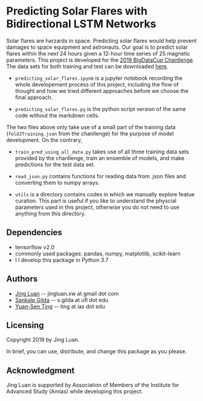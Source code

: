 # Predicting Solar Flares with Bidirectional LSTM Networks  

Solar flares are harzards in space. Predicting solar flares would help prevent damages to space equipment and astronauts. Our goal
is to predict solar flares within the next 24 hours given a 12-hour time series of 25 magnetic parameters. This project is developed
for the [2019 BigDataCup Chanllenge](https://www.kaggle.com/c/bigdata2019-flare-prediction). The data sets for both training and test
can be downloaded [here](https://www.kaggle.com/c/bigdata2019-flare-prediction).

* `predicting_solar_flares.ipynb` is a jupyter notebook recording the whole developement process of this project, including the
flow of thought and how we tried different approaches before we choose the final approach.

* `predicting_solar_flares.py` is the python script version of the same code without the markdown cells.

The two files above only take use of a small part of the training data (`fold3Training.json` from the chanllenge) for the purpose
of model development. On the contrary,

* `train_pred_using_all_data.py` takes use of all three training data sets provided by the chanllenge, train an ensemble of models, and make predictions for the test data set.

* `read_json.py` contains functions for reading data from .json files and converting them to numpy arrays.

* `utils` is a directory contains codes in which we manually explore featue curation. This part is useful if you like to understand the physcial
parameters used in this project, otherwise you do not need to use anything from this directory.

## Dependencies

* tensorflow v2.0
* commonly used packages: pandas, numpy, matplotlib, scikit-learn
* I I develop this package in Python 3.7

## Authors

* [Jing Luan](https://sites.google.com/view/jingluan-astrophysics) -- jingluan.xw at gmail dot com
* [Sankalp Gilda](https://www.astro.ufl.edu/people/graduate-students/sankalp-gilda/) -- s.gilda at ufl dot edu
* [Yuan-Sen Ting](http://www.sns.ias.edu/~ting/) -- ting at ias dot edu

## Licensing

Copyright 2019 by Jing Luan.

In brief, you can use, distribute, and change this package as you please.

## Acknowledgment

Jing Luan is supported by Association of Members of the Institute for Advanced Study (Amias) while developing this project.
